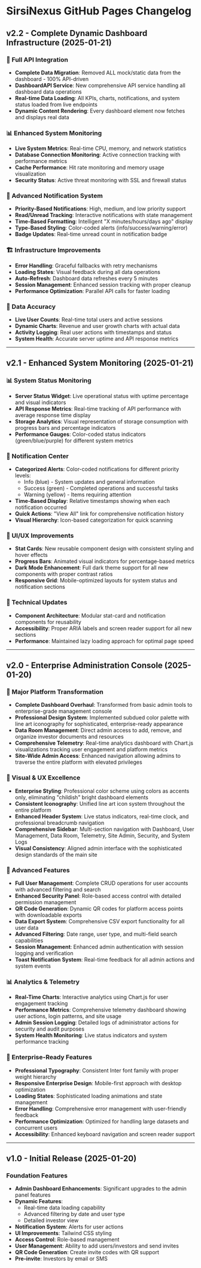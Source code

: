 # SirsiNexus GitHub Pages Changelog

## v2.2 - Complete Dynamic Dashboard Infrastructure (2025-01-21)

### 🔄 Full API Integration
- **Complete Data Migration**: Removed ALL mock/static data from the dashboard - 100% API-driven
- **DashboardAPI Service**: New comprehensive API service handling all dashboard data operations
- **Real-time Data Loading**: All KPIs, charts, notifications, and system status loaded from live endpoints
- **Dynamic Content Rendering**: Every dashboard element now fetches and displays real data

### 📊 Enhanced System Monitoring
- **Live System Metrics**: Real-time CPU, memory, and network statistics
- **Database Connection Monitoring**: Active connection tracking with performance metrics
- **Cache Performance**: Hit rate monitoring and memory usage visualization
- **Security Status**: Active threat monitoring with SSL and firewall status

### 🔔 Advanced Notification System
- **Priority-Based Notifications**: High, medium, and low priority support
- **Read/Unread Tracking**: Interactive notifications with state management
- **Time-Based Formatting**: Intelligent "X minutes/hours/days ago" display
- **Type-Based Styling**: Color-coded alerts (info/success/warning/error)
- **Badge Updates**: Real-time unread count in notification badge

### 🏗️ Infrastructure Improvements
- **Error Handling**: Graceful fallbacks with retry mechanisms
- **Loading States**: Visual feedback during all data operations
- **Auto-Refresh**: Dashboard data refreshes every 5 minutes
- **Session Management**: Enhanced session tracking with proper cleanup
- **Performance Optimization**: Parallel API calls for faster loading

### 🎯 Data Accuracy
- **Live User Counts**: Real-time total users and active sessions
- **Dynamic Charts**: Revenue and user growth charts with actual data
- **Activity Logging**: Real user actions with timestamps and status
- **System Health**: Accurate server uptime and API response metrics

---

## v2.1 - Enhanced System Monitoring (2025-01-21)

### 📊 System Status Monitoring
- **Server Status Widget**: Live operational status with uptime percentage and visual indicators
- **API Response Metrics**: Real-time tracking of API performance with average response time display
- **Storage Analytics**: Visual representation of storage consumption with progress bars and percentage indicators
- **Performance Gauges**: Color-coded status indicators (green/blue/purple) for different system metrics

### 🔔 Notification Center
- **Categorized Alerts**: Color-coded notifications for different priority levels:
  - Info (blue) - System updates and general information
  - Success (green) - Completed operations and successful tasks
  - Warning (yellow) - Items requiring attention
- **Time-Based Display**: Relative timestamps showing when each notification occurred
- **Quick Actions**: "View All" link for comprehensive notification history
- **Visual Hierarchy**: Icon-based categorization for quick scanning

### 🎨 UI/UX Improvements
- **Stat Cards**: New reusable component design with consistent styling and hover effects
- **Progress Bars**: Animated visual indicators for percentage-based metrics
- **Dark Mode Enhancement**: Full dark theme support for all new components with proper contrast ratios
- **Responsive Grid**: Mobile-optimized layouts for system status and notification sections

### 🚀 Technical Updates
- **Component Architecture**: Modular stat-card and notification components for reusability
- **Accessibility**: Proper ARIA labels and screen reader support for all new sections
- **Performance**: Maintained lazy loading approach for optimal page speed

---

## v2.0 - Enterprise Administration Console (2025-01-20)

### 🚀 Major Platform Transformation
- **Complete Dashboard Overhaul**: Transformed from basic admin tools to enterprise-grade management console
- **Professional Design System**: Implemented subdued color palette with line art iconography for sophisticated, enterprise-ready appearance
- **Data Room Management**: Direct admin access to add, remove, and organize investor documents and resources
- **Comprehensive Telemetry**: Real-time analytics dashboard with Chart.js visualizations tracking user engagement and platform metrics
- **Site-Wide Admin Access**: Enhanced navigation allowing admins to traverse the entire platform with elevated privileges

### 🎨 Visual & UX Excellence
- **Enterprise Styling**: Professional color scheme using colors as accents only, eliminating "childish" bright dashboard elements
- **Consistent Iconography**: Unified line art icon system throughout the entire platform
- **Enhanced Header System**: Live status indicators, real-time clock, and professional breadcrumb navigation
- **Comprehensive Sidebar**: Multi-section navigation with Dashboard, User Management, Data Room, Telemetry, Site Admin, Security, and System Logs
- **Visual Consistency**: Aligned admin interface with the sophisticated design standards of the main site

### 🔧 Advanced Features
- **Full User Management**: Complete CRUD operations for user accounts with advanced filtering and search
- **Enhanced Security Panel**: Role-based access control with detailed permission management
- **QR Code Generation**: Dynamic QR codes for platform access points with downloadable exports
- **Data Export System**: Comprehensive CSV export functionality for all user data
- **Advanced Filtering**: Date range, user type, and multi-field search capabilities
- **Session Management**: Enhanced admin authentication with session logging and verification
- **Toast Notification System**: Real-time feedback for all admin actions and system events

### 📊 Analytics & Telemetry
- **Real-Time Charts**: Interactive analytics using Chart.js for user engagement tracking
- **Performance Metrics**: Comprehensive telemetry dashboard showing user actions, login patterns, and site usage
- **Admin Session Logging**: Detailed logs of administrator actions for security and audit purposes
- **System Health Monitoring**: Live status indicators and system performance tracking

### 🏢 Enterprise-Ready Features
- **Professional Typography**: Consistent Inter font family with proper weight hierarchy
- **Responsive Enterprise Design**: Mobile-first approach with desktop optimization
- **Loading States**: Sophisticated loading animations and state management
- **Error Handling**: Comprehensive error management with user-friendly feedback
- **Performance Optimization**: Optimized for handling large datasets and concurrent users
- **Accessibility**: Enhanced keyboard navigation and screen reader support

---

## v1.0 - Initial Release (2025-01-20)

### Foundation Features
- **Admin Dashboard Enhancements**: Significant upgrades to the admin panel features
- **Dynamic Features**:
  - Real-time data loading capability
  - Advanced filtering by date and user type
  - Detailed investor view
- **Notification System**: Alerts for user actions
- **UI Improvements**: Tailwind CSS styling
- **Access Control**: Role-based management
- **User Management**: Ability to add users/investors and send invites
- **QR Code Generation**: Create invite codes with QR support
- **Pre-invite**: Investors by email or SMS
